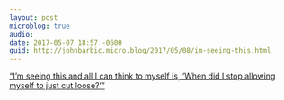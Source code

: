 ```yaml
---
layout: post
microblog: true
audio: 
date: 2017-05-07 18:57 -0600
guid: http://johnbarbic.micro.blog/2017/05/08/im-seeing-this.html
---
```

[“I’m seeing this and all I can think to myself is, ‘When did I stop allowing myself to just cut loose?’”](https://youtu.be/B0TzqMPc2QQ)
